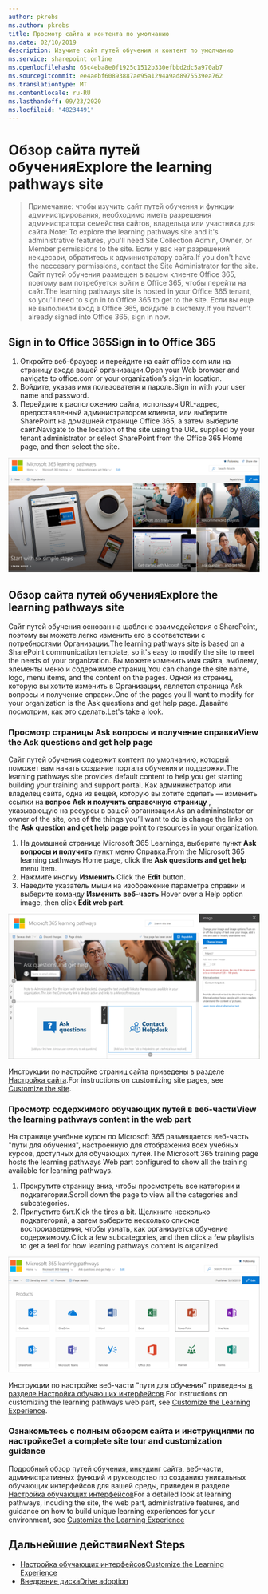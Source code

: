 ```yaml
---
author: pkrebs
ms.author: pkrebs
title: Просмотр сайта и контента по умолчанию
ms.date: 02/10/2019
description: Изучите сайт путей обучения и контент по умолчанию
ms.service: sharepoint online
ms.openlocfilehash: 65c4eba8e0f1925c1512b330efbbd2dc5a970ab7
ms.sourcegitcommit: ee4aebf60893887ae95a1294a9ad8975539ea762
ms.translationtype: MT
ms.contentlocale: ru-RU
ms.lasthandoff: 09/23/2020
ms.locfileid: "48234491"
---
```

# <a name="explore-the-learning-pathways-site"></a><span data-ttu-id="c973e-103">Обзор сайта путей обучения</span><span class="sxs-lookup"><span data-stu-id="c973e-103">Explore the learning pathways site</span></span>

> <span data-ttu-id="c973e-104">Примечание: чтобы изучить сайт путей обучения и функции администрирования, необходимо иметь разрешения администратора семейства сайтов, владельца или участника для сайта.</span><span class="sxs-lookup"><span data-stu-id="c973e-104">Note: To explore the learning pathways site and it's administrative features, you'll need Site Collection Admin, Owner, or Member permissions to the site.</span></span> <span data-ttu-id="c973e-105">Если у вас нет разрешений некцесари, обратитесь к администратору сайта.</span><span class="sxs-lookup"><span data-stu-id="c973e-105">If you don't have the neccesary permissions, contact the Site Administrator for the site.</span></span> <span data-ttu-id="c973e-106">Сайт путей обучения размещен в вашем клиенте Office 365, поэтому вам потребуется войти в Office 365, чтобы перейти на сайт.</span><span class="sxs-lookup"><span data-stu-id="c973e-106">The learning pathways site is hosted in your Office 365 tenant, so you'll need to sign in to Office 365 to get to the site.</span></span> <span data-ttu-id="c973e-107">Если вы еще не выполнили вход в Office 365, войдите в систему.</span><span class="sxs-lookup"><span data-stu-id="c973e-107">If you haven’t already signed into Office 365, sign in now.</span></span> 

## <a name="sign-in-to-office-365"></a><span data-ttu-id="c973e-108">Sign in to Office 365</span><span class="sxs-lookup"><span data-stu-id="c973e-108">Sign in to Office 365</span></span> 

1.  <span data-ttu-id="c973e-109">Откройте веб-браузер и перейдите на сайт office.com или на страницу входа вашей организации.</span><span class="sxs-lookup"><span data-stu-id="c973e-109">Open your Web browser and navigate to office.com or your organization’s sign-in location.</span></span> 
2.  <span data-ttu-id="c973e-110">Войдите, указав имя пользователя и пароль.</span><span class="sxs-lookup"><span data-stu-id="c973e-110">Sign in with your user name and password.</span></span>
3.  <span data-ttu-id="c973e-111">Перейдите к расположению сайта, используя URL-адрес, предоставленный администратором клиента, или выберите SharePoint на домашней странице Office 365, а затем выберите сайт.</span><span class="sxs-lookup"><span data-stu-id="c973e-111">Navigate to the location of the site using the URL supplied by your tenant administrator or select SharePoint from the Office 365 Home page, and then select the site.</span></span> 

![cg-introducing.png](media/cg-introducing.png)

## <a name="explore-the-learning-pathways-site"></a><span data-ttu-id="c973e-113">Обзор сайта путей обучения</span><span class="sxs-lookup"><span data-stu-id="c973e-113">Explore the learning pathways site</span></span>

<span data-ttu-id="c973e-114">Сайт путей обучения основан на шаблоне взаимодействия с SharePoint, поэтому вы можете легко изменить его в соответствии с потребностями Организации.</span><span class="sxs-lookup"><span data-stu-id="c973e-114">The learning pathways site is based on a SharePoint communication template, so it's easy to modify the site to meet the needs of your organization.</span></span> <span data-ttu-id="c973e-115">Вы можете изменить имя сайта, эмблему, элементы меню и содержимое страниц.</span><span class="sxs-lookup"><span data-stu-id="c973e-115">You can change the site name, logo, menu items, and the content on the pages.</span></span> <span data-ttu-id="c973e-116">Одной из страниц, которую вы хотите изменить в Организации, является страница Ask вопросы и получение справки.</span><span class="sxs-lookup"><span data-stu-id="c973e-116">One of the pages you'll want to modify for your organization is the Ask questions and get help page.</span></span> <span data-ttu-id="c973e-117">Давайте посмотрим, как это сделать.</span><span class="sxs-lookup"><span data-stu-id="c973e-117">Let's take a look.</span></span>

### <a name="view-the-ask-questions-and-get-help-page"></a><span data-ttu-id="c973e-118">Просмотр страницы Ask вопросы и получение справки</span><span class="sxs-lookup"><span data-stu-id="c973e-118">View the Ask questions and get help page</span></span>

<span data-ttu-id="c973e-119">Сайт путей обучения содержит контент по умолчанию, который поможет вам начать создание портала обучения и поддержки.</span><span class="sxs-lookup"><span data-stu-id="c973e-119">The learning pathways site provides default content to help you get starting building your training and support portal.</span></span> <span data-ttu-id="c973e-120">Как админинстратор или владелец сайта, одна из вещей, которую вы хотите сделать — изменить ссылки на **вопрос Ask и получить справочную страницу** , указывающую на ресурсы в вашей организации.</span><span class="sxs-lookup"><span data-stu-id="c973e-120">As an admininstrator or owner of the site, one of the things you’ll want to do is change the links on the **Ask question and get help page** point to resources in your organization.</span></span> 

1.  <span data-ttu-id="c973e-121">На домашней странице Microsoft 365 Learnings, выберите пункт **Ask вопросы и получить** пункт меню Справка.</span><span class="sxs-lookup"><span data-stu-id="c973e-121">From the Microsoft 365 learning pathways Home page, click the **Ask questions and get help** menu item.</span></span>
2.  <span data-ttu-id="c973e-122">Нажмите кнопку **Изменить**.</span><span class="sxs-lookup"><span data-stu-id="c973e-122">Click the **Edit** button.</span></span>
3.  <span data-ttu-id="c973e-123">Наведите указатель мыши на изображение параметра справки и выберите команду **Изменить веб-часть**.</span><span class="sxs-lookup"><span data-stu-id="c973e-123">Hover over a Help option image, then click **Edit web part**.</span></span>

![cg-edithelp.png](media/cg-edithelp.png)

<span data-ttu-id="c973e-125">Инструкции по настройке страниц сайта приведены в разделе [Настройка сайта](custom_edithelp.md).</span><span class="sxs-lookup"><span data-stu-id="c973e-125">For instructions on customizing site pages, see [Customize the site](custom_edithelp.md).</span></span>

### <a name="view-the-learning-pathways-content-in-the-web-part"></a><span data-ttu-id="c973e-126">Просмотр содержимого обучающих путей в веб-части</span><span class="sxs-lookup"><span data-stu-id="c973e-126">View the learning pathways content in the web part</span></span>
<span data-ttu-id="c973e-127">На странице учебные курсы по Microsoft 365 размещается веб-часть "пути для обучения", настроенную для отображения всех учебных курсов, доступных для обучающих путей.</span><span class="sxs-lookup"><span data-stu-id="c973e-127">The Microsoft 365 training page hosts the learning pathways Web part configured to show all the training available for learning pathways.</span></span> 

1. <span data-ttu-id="c973e-128">Прокрутите страницу вниз, чтобы просмотреть все категории и подкатегории.</span><span class="sxs-lookup"><span data-stu-id="c973e-128">Scroll down the page to view all the categories and subcategories.</span></span>
2. <span data-ttu-id="c973e-129">Припустите бит.</span><span class="sxs-lookup"><span data-stu-id="c973e-129">Kick the tires a bit.</span></span> <span data-ttu-id="c973e-130">Щелкните несколько подкатегорий, а затем выберите несколько списков воспроизведения, чтобы узнать, как организуется обучение содержимому.</span><span class="sxs-lookup"><span data-stu-id="c973e-130">Click a few subcategories, and then click a few playlists to get a feel for how learning pathways content is organized.</span></span> 

![cg-gotoall.png](media/cg-gotoall.png)

<span data-ttu-id="c973e-132">Инструкции по настройке веб-части "пути для обучения" приведены [в разделе Настройка обучающих интерфейсов](custom_overview.md).</span><span class="sxs-lookup"><span data-stu-id="c973e-132">For instructions on customizing the learning pathways web part, see [Customize the Learning Experience](custom_overview.md).</span></span>

### <a name="get-a-complete-site-tour-and-customization-guidance"></a><span data-ttu-id="c973e-133">Ознакомьтесь с полным обзором сайта и инструкциями по настройке</span><span class="sxs-lookup"><span data-stu-id="c973e-133">Get a complete site tour and customization guidance</span></span>
<span data-ttu-id="c973e-134">Подробный обзор путей обучения, инкудинг сайта, веб-части, административных функций и руководство по созданию уникальных обучающих интерфейсов для вашей среды, приведен в разделе [Настройка обучающих интерфейсов](custom_overview.md)</span><span class="sxs-lookup"><span data-stu-id="c973e-134">For a detailed look at learning pathways, incuding the site, the web part, administrative features, and guidance on how to build unique learning experiences for your environment, see [Customize the Learning Experience](custom_overview.md)</span></span>

## <a name="next-steps"></a><span data-ttu-id="c973e-135">Дальнейшие действия</span><span class="sxs-lookup"><span data-stu-id="c973e-135">Next Steps</span></span>
- [<span data-ttu-id="c973e-136">Настройка обучающих интерфейсов</span><span class="sxs-lookup"><span data-stu-id="c973e-136">Customize the Learning Experience</span></span>](custom_overview.md)
- [<span data-ttu-id="c973e-137">Внедрение диска</span><span class="sxs-lookup"><span data-stu-id="c973e-137">Drive adoption</span></span>](driveadoption.md) 
